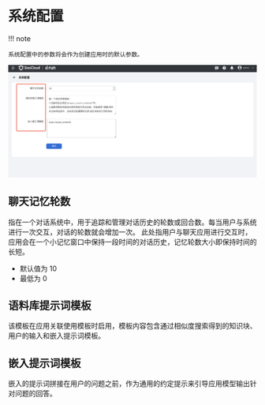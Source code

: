 # 系统配置

!!! note

    系统配置中的参数将会作为创建应用时的默认参数。

![System-config](./images/system-config.png)

## 聊天记忆轮数

指在一个对话系统中，用于追踪和管理对话历史的轮数或回合数。每当用户与系统进行一次交互，对话的轮数就会增加一次。
此处指用户与聊天应用进行交互时，应用会在一个小记忆窗口中保持一段时间的对话历史，记忆轮数大小即保持时间的长短。

- 默认值为 10
- 最低为 0

## 语料库提示词模板

该模板在应用关联使用模板时启用，模板内容包含通过相似度搜索得到的知识块、用户的输入和嵌入提示词模板。

## 嵌入提示词模板

嵌入的提示词拼接在用户的问题之前，作为通用的约定提示来引导应用模型输出针对问题的回答。
